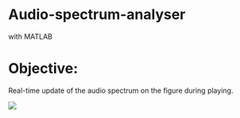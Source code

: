 # Audio-spectrum-analyser
with MATLAB

# **Objective:**
 Real-time update of the audio spectrum on the figure during playing.
 

<img src="https://github.com/Ellimaaac/Audio-spectrum-analyser_RT/blob/main/exemple_gif.gif" />

